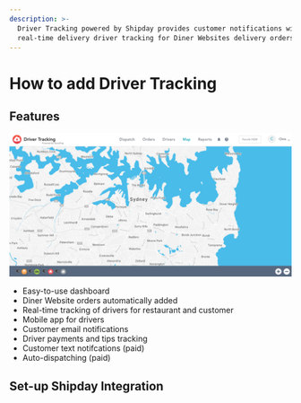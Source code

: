 ```yaml
---
description: >-
  Driver Tracking powered by Shipday provides customer notifications with
  real-time delivery driver tracking for Diner Websites delivery orders.
---
```


# How to add Driver Tracking

## Features

![](../.gitbook/assets/screen-shot-2020-08-29-at-8.20.24-pm.png)

* Easy-to-use dashboard
* Diner Website orders automatically added
* Real-time tracking of drivers for restaurant and customer
* Mobile app for drivers
* Customer email notifications
* Driver payments and tips tracking
* Customer text notifcations \(paid\)
* Auto-dispatching \(paid\)

## Set-up Shipday Integration



##
